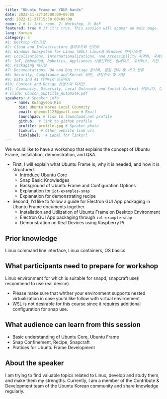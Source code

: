 ```yaml
---
title: "Ubuntu Frame on YOUR hands"
date: 2022-11-27T14:00:00+09:00
end: 2022-11-27T15:30:00+09:00
room: 2 # 1: Intl room, 2: Workshop, 3: BoF
featured: true # If it's true. This session will appear on main page.
lang: Korean
category: 5
#1: Desktop 데스크탑
#2: Cloud and Infrastructure 클라우드와 인프라
#3: Windows Subsystem for Linux (WSL) Linux용 Windows 하위시스템
#4: Localizations, Internationalizations, and Accessibility 지역화, 국제화 및 접근성
#5: IoT, Embedded, Robotics, Appliances 사물인터넷, 임베디드, 로보틱스, 가전
#6: Packaging 패키징
#7: Documentations, QA and Bug triage 문서화, 품질 관리 및 버그 분류
#8: Security, Compliance and Kernel 보안, 규정준수 및 커널
#9: Data and AI 데이터와 인공지능
#10: Content and Design 컨텐츠와 디지인
#11: Community, Diversity, Local Outreach and Social Context 커뮤니티, 다양성, 지역 사회 협력과 사회적 관점
# slide: Ubucon_Subtitle_Automate.pdf
speakers: # Speaker info
    - name: Kwangyeon Kim
      bio: Ubuntu Korea Local Coummity
      email: ghemool123@gmail.com # Email
      launchpad: # link to launchpad.net profile
      github:  # link to github profile
      profile: profile.jpg # Speaker photo
      linkurl:  # Other website link url
      linklabel:  # Label for linkurl
---
```


We would like to have a workshop that explains the concept of Ubuntu Frame, installation, demonstration, and Q&A.
* First, I will explain what Ubuntu Frame is, why it is needed, and how it is structured.
  + Introduce Ubuntu Core
  + Snap Basic Knowledges
  + Background of Ubuntu Frame and Configuration Options
  + Explanation for ```iot-examples-snap```
  + Explanation for demonstrating recipe
* Second, I'd like to follow a guide for Electron GUI App packaging in Ubuntu Frame documents together.
  + Installation and Utilization of Ubuntu Frame on Desktop Environment
  + Electron GUI App packaging through ```iot-example-snap```
  + Demonstration on Real Devices using Raspberry Pi

## Prior knowledge
Linux command line interface, Linux containers, OS basics

## What participants need to prepare for workshop
Linux environment for which is suitable for snapd, snapcraft use(I recommend to use real device)

* Please make sure that whther your environment supports nested virtualization in case you'd like follow with virtual environment
* WSL is not desirable for this course since it requires additional configuration for snap use.

## What audience can learn from this session
* Basic understanding of Ubuntu Core, Ubuntu Frame
* Snap Confinement, Recipe, Snapcraft
* Pratices for Ubuntu Frame Development

## About the speaker
I am trying to find valuable topics related to Linux, develop and study them, and make them my strengths. Currently, I am a member of the Contribute & Development team of the Ubuntu Korean community and share knowledge regularly.